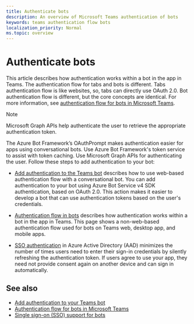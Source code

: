 ```yaml
---
title: Authenticate bots 
description: An overview of Microsoft Teams authentication of bots
keywords: teams authentication flow bots
localization_priority: Normal
ms.topic: overview
---
```


# Authenticate bots

This article describes how authentication works within a bot in the app in Teams. The authentication flow for tabs and bots is different. Tabs authentication flow is like websites, so, tabs can directly use OAuth 2.0. Bot authentication flow is different, but the core concepts are identical. For more information, see [authentication flow for bots in Microsoft Teams](auth-flow-bot.md).

> [!NOTE]
> Microsoft Graph APIs help authenticate the user to retrieve the appropriate authentication token.

The Azure Bot Framework’s OAuthPrompt makes authentication easier for apps using conversational bots. Use Azure Bot Framework's token service to assist with token caching. Use Microsoft Graph APIs for authenticating the user. Follow these steps to add authentication to your bot:

- [Add authentication to the Teams bot](add-authentication.md) describes how to use web-based authentication flow with a conversational bot. You can add authentication to your bot using Azure Bot Service v4 SDK authentication, based on OAuth 2.0. This action makes it easier to develop a bot that can use authentication tokens based on the user's credentials.

- [Authentication flow in bots](auth-flow-bot.md) describes how authentication works within a bot in the app in Teams. This page shows a non-web-based authentication flow used for bots on Teams web, desktop app, and mobile apps.

- [SSO authentication](auth-aad-sso-bots.md) in Azure Active Directory (AAD) minimizes the number of times users need to enter their sign-in credentials by silently refreshing the authentication token. If users agree to use your app, they need not provide consent again on another device and can sign in automatically.

## See also

* [Add authentication to your Teams bot](add-authentication.md)
* [Authentication flow for bots in Microsoft Teams](auth-flow-bot.md)
* [Single sign-on (SSO) support for bots](auth-aad-sso-bots.md)